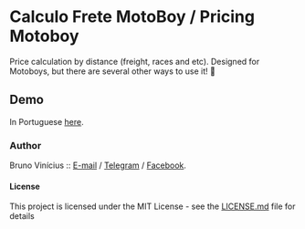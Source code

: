 # Calculo Frete MotoBoy / Pricing Motoboy

Price calculation by distance (freight, races and etc). Designed for Motoboys, but there are several other ways to use it! 😬

## Demo

In Portuguese <a href="https://brunovinicius.me/calculofretemotoboy" target="_blank">here</a>.

### Author

Bruno Vinícius :: <a href="mailto:contato@brunov.me" target="_blank">E-mail</a> / <a href="https://t.me/brunovme" target="_blank">Telegram</a> / <a href="https://fb.com/brunovme">Facebook</a>.

#### License
This project is licensed under the MIT License - see the [LICENSE.md](LICENSE.md) file for details


